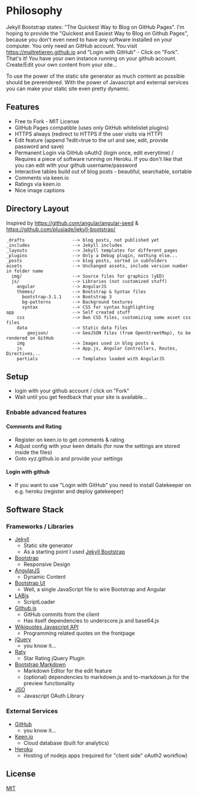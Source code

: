 <object width="425" height="344"><param name="movie" value="http://www.youtube.com/v/NDjB_7lAkO8&hl=en&fs=1"></param><param name="allowFullScreen" value="true"></param><embed src="http://www.youtube.com/v/NDjB_7lAkO8&hl=en&fs=1" type="application/x-shockwave-flash" allowfullscreen="true" width="425" height="344"></embed></object>

# Philosophy
Jekyll Bootstrap states: "The Quickest Way to Blog on GitHub Pages". I'm hoping to provide the
"Quickest and Easiest Way to Blog on Github Pages", because you don't even need to have any
software installed on your computer. You only need an GitHub account. You visit https://maltretieren.github.io
and "Login with GitHub" - Click on "Fork". That's it! You have your own instance running on your github
account. Create/Edit your own content from your site...

To use the power of the static site generator as much content as possible should be prerendered.
With the power of Javascript and external services you can make your static site even pretty dynamic.

## Features
- Free to Fork - MIT License
- GitHub Pages compatible (uses only GitHub whitelistet plugins)
- HTTPS always (redirect to HTTPS if the user visits via HTTP)
- Edit feature (append ?edit=true to the url and see, edit, provide password and save)
- Permanent Login via GitHub oAuth2 (login once, edit everytime) / Requires a piece of software running on Heroku. If you don't like that you can edit with your github username/password
- Interactive tables build out of blog posts - beautiful, searchable, sortable
- Comments via keen.io
- Ratings via keen.io
- Nice image captions

## Directory Layout
Inspired by https://github.com/angular/angular-seed & https://github.com/plusjade/jekyll-bootstrap/

    _drafts                  --> blog posts, not published yet
    _includes                --> Jekyll includes
    _layouts                 --> Jekyll templates for different pages
    _plugins                 --> Only a Debug plugin, nothing else...
    _posts                   --> blog posts, sorted in subfolders
    assets                   --> Unchanged assets, include version number in folder name
      img/                   --> Source files for graphics (yED)
      js/                    --> Libraries (not customized stuff)
        angular              --> AngularJS
        themes/              --> Bootstrap & Syntax files
          bootstrap-3.1.1    --> Bootstrap 3
          bg-patterns        --> Background textures
          syntax             --> CSS for syntax highlighting
    app                      --> Self created stuff
	    css                  --> Own CSS files, customizing some asset css files
		data                 --> Static data files
		    geojson/         --> GeoJSON files (from OpenStreetMap), to be rendered on GitHub
		img                  --> Images used in blog posts & 
		js                   --> App.js, Angular Controllers, Routes, Directives...
		partials             --> Templates loaded with AngularJS
	    
			

## Setup
- login with your github account / click on "Fork"
- Wait until you get feedback that your site is available...

### Enbable advanced features
#### Comments and Rating
- Register on keen.io to get comments & rating
- Adjust config with your keen details (for now the settings are stored inside the files)
- Goto xyz.github.io and provide your settings

#### Login with github
- If you want to use "Login with GitHub" you need to install Gatekeeper on e.g. heroku (register and deploy gatekeeper)

## Software Stack
### Frameworks / Libraries
- [Jekyll](http://jekyllrb.com/)
    - Static site generator
	- As a starting point I used [Jekyll Bootstrap](http://jekyllbootstrap.com/)
- [Bootstrap](http://getbootstrap.com/)
    - Responsive Design
- [AngularJS](http://angularjs.org/)
    - Dynamic Content
- [Bootstrap UI](http://angular-ui.github.io/bootstrap/)
    - Well, a single JavaScript file to wire Bootstrap and Angular
- [LABjs](http://labjs.com/)
    - ScriptLoader
- [Github.js](https://github.com/michael/github) 
    - GitHub commits from the client 
	- Has itself dependencies to underscore.js and base64.js
- [Wikiquotes Javascript API](https://github.com/natetyler/wikiquotes-api)
    - Programming related quotes on the frontpage
- [jQuery](http://jquery.com/)
    - you know it...
- [Raty](http://wbotelhos.com/raty/)
    - Star Rating jQuery Plugin
- [Bootstrap Markdown](http://toopay.github.io/bootstrap-markdown/)
    - Markdown Editor for the edit feature
	- (optional) dependencies to markdown.js and to-markdown.js for the preview functionality
- [JSO](https://github.com/andreassolberg/jso)
    - Javascript OAuth Library
 
### External Services
- [GitHub](https://github.com/)
    - you know it...
- [Keen.io](https://keen.io)
    - Cloud database (built for analytics)
- [Heroku](https://dashboard.heroku.com)
    - Hosting of nodejs apps (required for "client side" oAuth2 workflow)

## License

[MIT](http://opensource.org/licenses/MIT)
